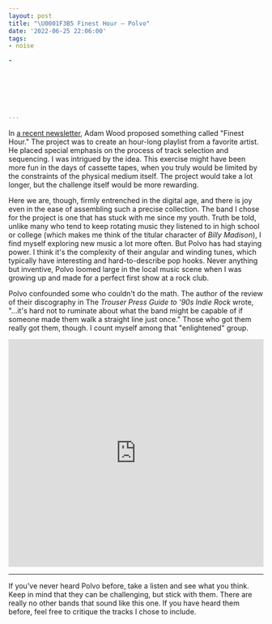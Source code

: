 ```yaml
---
layout: post
title: "\U0001F3B5 Finest Hour – Polvo"
date: '2022-06-25 22:06:00'
tags:
- noise

- 







---
```


In [a recent newsletter](https://world.hey.com/adamwood/tendrils-007-self-promo-bouquet-e1a95972), Adam Wood proposed something called "Finest Hour." The project was to create an hour-long playlist from a favorite artist. He placed special emphasis on the process of track selection and sequencing. I was intrigued by the idea. This exercise might have been more fun in the days of cassette tapes, when you truly would be limited by the constraints of the physical medium itself. The project would take a lot longer, but the challenge itself would be more rewarding.

Here we are, though, firmly entrenched in the digital age, and there is joy even in the ease of assembling such a precise collection. The band I chose for the project is one that has stuck with me since my youth. Truth be told, unlike many who tend to keep rotating music they listened to in high school or college (which makes me think of the titular character of _Billy Madison_), I find myself exploring new music a lot more often. But Polvo has had staying power. I think it's the complexity of their angular and winding tunes, which typically have interesting and hard-to-describe pop hooks. Never anything but inventive, Polvo loomed large in the local music scene when I was growing up and made for a perfect first show at a rock club.

Polvo confounded some who couldn't do the math. The author of the review of their discography in The _Trouser Press Guide to '90s Indie Rock_ wrote, "…it's hard not to ruminate about what the band might be capable of if someone made them walk a straight line just once." Those who got them really got them, though. I count myself among that "enlightened" group.

<!--kg-card-begin: html--><iframe allow="autoplay *; encrypted-media *; fullscreen *; clipboard-write" frameborder="0" height="450" style="width:100%;max-width:660px;overflow:hidden;background:transparent;" sandbox="allow-forms allow-popups allow-same-origin allow-scripts allow-storage-access-by-user-activation allow-top-navigation-by-user-activation" src="https://embed.music.apple.com/us/playlist/finest-hour-polvo/pl.u-WabZpajf53eoM"></iframe><!--kg-card-end: html-->
* * *

If you've never heard Polvo before, take a listen and see what you think. Keep in mind that they can be challenging, but stick with them. There are really no other bands that sound like this one. If you have heard them before, feel free to critique the tracks I chose to include.

